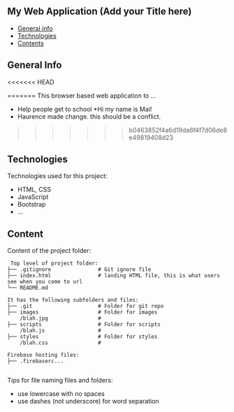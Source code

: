 ## My Web Application (Add your Title here)

* [General info](#general-info)
* [Technologies](#technologies)
* [Contents](#content)

## General Info
<<<<<<< HEAD

=======
This browser based web application to ...
* Help people get to school
*Hi my name is Mai!
* Haurence made change. this should be a conflict.

	
>>>>>>> b0463852f4a6d19da6f4f7d06de8e49819408d23
## Technologies
Technologies used for this project:
* HTML, CSS
* JavaScript
* Bootstrap 
* ...
	
## Content
Content of the project folder:

```
 Top level of project folder: 
├── .gitignore               # Git ignore file
├── index.html               # landing HTML file, this is what users see when you come to url
└── README.md

It has the following subfolders and files:
├── .git                     # Folder for git repo
├── images                   # Folder for images
    /blah.jpg                # 
├── scripts                  # Folder for scripts
    /blah.js                 # 
├── styles                   # Folder for styles
    /blah.css                # 

Firebase hosting files: 
├── .firebaserc...


```

Tips for file naming files and folders:
* use lowercase with no spaces
* use dashes (not underscore) for word separation

